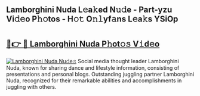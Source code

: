 ## Lamborghini Nuda L𝚎a𝚔ed N𝚞𝚍e - Part-yzu Vi𝚍𝚎o P𝚑𝚘tos - H𝚘𝚝 O𝚗𝚕yf𝚊ns L𝚎a𝚔s YSiOp

# <h2><a href="http://kf3ri48.oniu.top/?m=Lamborghini+Nuda">🔗👉 🔴 Lamborghini Nuda P𝚑ot𝚘𝚜 V𝚒d𝚎o</a></h2>

[![Lamborghini Nuda Nu𝚍e𝚜](https://i.imgur.com/0qMVB7G.gif)](http://kf3ri48.oniu.top/?m=Lamborghini+Nuda)
Social media thought leader Lamborghini Nuda, known for sharing dance and lifestyle information, consisting of presentations and personal blogs. Outstanding juggling partner Lamborghini Nuda, recognized for their remarkable abilities and accomplishments in juggling with others.  
